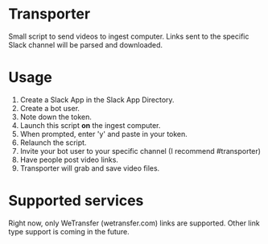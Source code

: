 # Transporter

Small script to send videos to ingest computer. Links sent to the specific Slack channel will be parsed and downloaded.

# Usage

1. Create a Slack App in the Slack App Directory.
2. Create a bot user.
3. Note down the token.
4. Launch this script **on** the ingest computer.
5. When prompted, enter 'y' and paste in your token.
6. Relaunch the script.
7. Invite your bot user to your specific channel (I recommend #transporter)
8. Have people post video links.
9. Transporter will grab and save video files.

# Supported services

Right now, only WeTransfer (wetransfer.com) links are supported. Other link type support is coming in the future.

